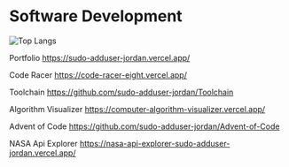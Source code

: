 # Software Development 


![Top Langs](https://github-readme-stats.vercel.app/api/top-langs/?username=sudo-adduser-jordan&hide_progress=true&theme=transparent&hide=html,CSS,Batchfile&langs_count=8)


Portfolio
https://sudo-adduser-jordan.vercel.app/

Code Racer
https://code-racer-eight.vercel.app/

Toolchain
https://github.com/sudo-adduser-jordan/Toolchain

Algorithm Visualizer
https://computer-algorithm-visualizer.vercel.app/

Advent of Code
https://github.com/sudo-adduser-jordan/Advent-of-Code

NASA Api Explorer
https://nasa-api-explorer-sudo-adduser-jordan.vercel.app/

<!-- 
## Support Me

  🔑 Bitcoin 
  ```
  bc1qkuzumq3ccp80agw0vq8rvg6ykf5nks4cg86l6j
  ```
  
  🔑 Ethereum 
  ```
  0x88380AF8dBE43f73D9A9d85F3a181ec13c700e7c
  ```
 -->
  
  
